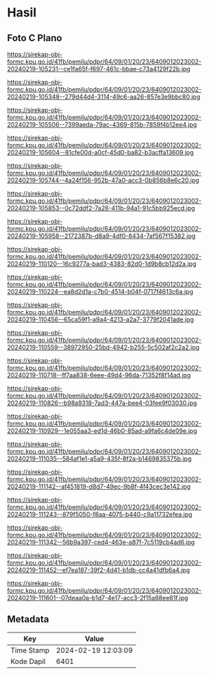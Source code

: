 # Hasil

## Foto C Plano

https://sirekap-obj-formc.kpu.go.id/41fb/pemilu/pdpr/64/09/01/20/23/6409012023002-20240219-105231--ce1fa65f-f697-461c-bbae-c73a4129f22b.jpg

https://sirekap-obj-formc.kpu.go.id/41fb/pemilu/pdpr/64/09/01/20/23/6409012023002-20240219-105348--279d44d4-3114-49c6-aa26-857e3e9bbc80.jpg

https://sirekap-obj-formc.kpu.go.id/41fb/pemilu/pdpr/64/09/01/20/23/6409012023002-20240219-105506--7399aeda-79ac-4369-815b-7859f4b12ee4.jpg

https://sirekap-obj-formc.kpu.go.id/41fb/pemilu/pdpr/64/09/01/20/23/6409012023002-20240219-105604--81cfe00d-a0cf-45d0-ba82-b3acffa13609.jpg

https://sirekap-obj-formc.kpu.go.id/41fb/pemilu/pdpr/64/09/01/20/23/6409012023002-20240219-105744--4a24f156-952b-47a0-acc3-0b856b8e6c20.jpg

https://sirekap-obj-formc.kpu.go.id/41fb/pemilu/pdpr/64/09/01/20/23/6409012023002-20240219-105853--0c72ddf2-7a26-411b-94a1-91c5bb925ecd.jpg

https://sirekap-obj-formc.kpu.go.id/41fb/pemilu/pdpr/64/09/01/20/23/6409012023002-20240219-105958--2172387b-d8a9-4df0-8434-7af567f15382.jpg

https://sirekap-obj-formc.kpu.go.id/41fb/pemilu/pdpr/64/09/01/20/23/6409012023002-20240219-110120--16c9277a-bad3-4383-82d0-1d9b8cb12d2a.jpg

https://sirekap-obj-formc.kpu.go.id/41fb/pemilu/pdpr/64/09/01/20/23/6409012023002-20240219-110224--ea8d2d1a-c7b0-4514-b04f-0717f4613c6a.jpg

https://sirekap-obj-formc.kpu.go.id/41fb/pemilu/pdpr/64/09/01/20/23/6409012023002-20240219-110456--65ca59f1-a9a4-4213-a2a7-3779f2041ade.jpg

https://sirekap-obj-formc.kpu.go.id/41fb/pemilu/pdpr/64/09/01/20/23/6409012023002-20240219-110559--38972950-25bd-4942-b255-5c502af2c2a2.jpg

https://sirekap-obj-formc.kpu.go.id/41fb/pemilu/pdpr/64/09/01/20/23/6409012023002-20240219-110718--ff7aa838-6eee-49d4-96da-71352f8f14ad.jpg

https://sirekap-obj-formc.kpu.go.id/41fb/pemilu/pdpr/64/09/01/20/23/6409012023002-20240219-110826--b98a9318-7ad3-447a-bee4-03fee9f03030.jpg

https://sirekap-obj-formc.kpu.go.id/41fb/pemilu/pdpr/64/09/01/20/23/6409012023002-20240219-110929--1e055aa3-ed1d-46b0-85ad-a9fa6c4de09e.jpg

https://sirekap-obj-formc.kpu.go.id/41fb/pemilu/pdpr/64/09/01/20/23/6409012023002-20240219-111035--584af1e1-a5a9-435f-8f2a-b1469835375b.jpg

https://sirekap-obj-formc.kpu.go.id/41fb/pemilu/pdpr/64/09/01/20/23/6409012023002-20240219-111142--af451819-d8d7-49ec-9b8f-4f43cec3e142.jpg

https://sirekap-obj-formc.kpu.go.id/41fb/pemilu/pdpr/64/09/01/20/23/6409012023002-20240219-111243--879f5050-f8aa-4075-b440-c9a11732efea.jpg

https://sirekap-obj-formc.kpu.go.id/41fb/pemilu/pdpr/64/09/01/20/23/6409012023002-20240219-111342--56b9a397-ced4-463e-a87f-7c5119cb4ad6.jpg

https://sirekap-obj-formc.kpu.go.id/41fb/pemilu/pdpr/64/09/01/20/23/6409012023002-20240219-111452--ef7ea187-39f2-4d41-b1db-cc4a41dfb6a4.jpg

https://sirekap-obj-formc.kpu.go.id/41fb/pemilu/pdpr/64/09/01/20/23/6409012023002-20240219-111601--07deaa0a-b1d7-4e17-acc3-2f15a88ee81f.jpg


## Metadata

| Key        | Value               |
| ---------- | ------------------- |
| Time Stamp | 2024-02-19 12:03:09 |
| Kode Dapil | 6401                |



